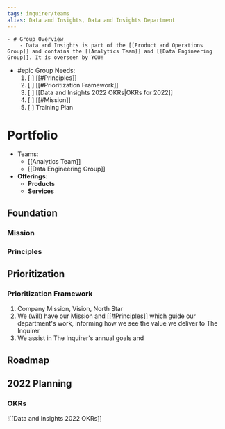```yaml
---
tags: inquirer/teams
alias: Data and Insights, Data and Insights Department
---
```


	- # Group Overview
		- Data and Insights is part of the [[Product and Operations Group]] and contains the [[Analytics Team]] and [[Data Engineering Group]]. It is overseen by YOU!
- #epic Group Needs:
  1. [ ] [[#Principles]]
  2. [ ] [[#Prioritization Framework]]
  3. [ ] [[Data and Insights 2022 OKRs|OKRs for 2022]]
  4. [ ] [[#Mission]]
  5. [ ] Training Plan
# Portfolio
- Teams:
	- [[Analytics Team]]
	- [[Data Engineering Group]]
- **Offerings:**
	- **Products**
	- **Services**
## Foundation
### Mission
### Principles
## Prioritization
### Prioritization Framework
1. Company Mission, Vision, North Star
2. We (will) have our Mission and [[#Principles]] which guide our department's work, informing how we see the value we deliver to The Inquirer
3. We assist in The Inquirer's annual goals and
## Roadmap
## 2022 Planning
### OKRs

![[Data and Insights 2022 OKRs]]